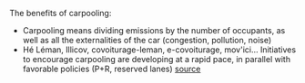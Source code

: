 The benefits of carpooling:

- Carpooling means dividing emissions by the number of occupants, as well as all the externalities of the car (congestion, pollution, noise)
- Hé Léman, Illicov, covoiturage-leman, e-covoiturage, mov'ici… Initiatives to encourage carpooling are developing at a rapid pace, in parallel with favorable policies (P+R, reserved lanes) [source](https://www.grand-geneve.org/wp-content/uploads/strategie_covoiturage-rapport_final_juin2020.pdf)

